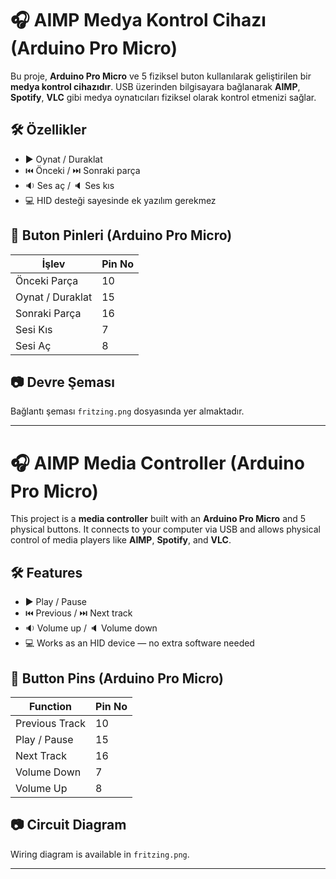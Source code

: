# 🎧 AIMP Medya Kontrol Cihazı (Arduino Pro Micro)

Bu proje, **Arduino Pro Micro** ve 5 fiziksel buton kullanılarak geliştirilen bir **medya kontrol cihazıdır**. USB üzerinden bilgisayara bağlanarak **AIMP**, **Spotify**, **VLC** gibi medya oynatıcıları fiziksel olarak kontrol etmenizi sağlar.

## 🛠️ Özellikler
- ▶️ Oynat / Duraklat  
- ⏮️ Önceki / ⏭️ Sonraki parça  
- 🔉 Ses aç / 🔈 Ses kıs  
- 💻 HID desteği sayesinde ek yazılım gerekmez  

## 🔌 Buton Pinleri (Arduino Pro Micro)
| İşlev             | Pin No |
|------------------|--------|
| Önceki Parça     | 10     |
| Oynat / Duraklat | 15     |
| Sonraki Parça    | 16     |
| Sesi Kıs         | 7      |
| Sesi Aç          | 8      |

## 📷 Devre Şeması
Bağlantı şeması `fritzing.png` dosyasında yer almaktadır.

---

# 🎧 AIMP Media Controller (Arduino Pro Micro)

This project is a **media controller** built with an **Arduino Pro Micro** and 5 physical buttons. It connects to your computer via USB and allows physical control of media players like **AIMP**, **Spotify**, and **VLC**.

## 🛠️ Features
- ▶️ Play / Pause  
- ⏮️ Previous / ⏭️ Next track  
- 🔉 Volume up / 🔈 Volume down  
- 💻 Works as an HID device — no extra software needed  

## 🔌 Button Pins (Arduino Pro Micro)
| Function         | Pin No |
|------------------|--------|
| Previous Track   | 10     |
| Play / Pause     | 15     |
| Next Track       | 16     |
| Volume Down      | 7      |
| Volume Up        | 8      |

## 📷 Circuit Diagram
Wiring diagram is available in `fritzing.png`.

---


